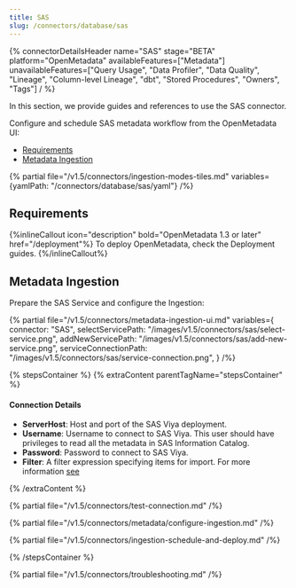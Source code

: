 ```yaml
---
title: SAS
slug: /connectors/database/sas
---
```


{% connectorDetailsHeader
name="SAS"
stage="BETA"
platform="OpenMetadata"
availableFeatures=["Metadata"]
unavailableFeatures=["Query Usage", "Data Profiler", "Data Quality", "Lineage", "Column-level Lineage", "dbt", "Stored Procedures", "Owners", "Tags"]
/ %}

In this section, we provide guides and references to use the SAS connector.

Configure and schedule SAS metadata workflow from the OpenMetadata UI:

- [Requirements](#requirements)
- [Metadata Ingestion](#metadata-ingestion)

{% partial file="/v1.5/connectors/ingestion-modes-tiles.md" variables={yamlPath: "/connectors/database/sas/yaml"} /%}

## Requirements

{%inlineCallout icon="description" bold="OpenMetadata 1.3 or later" href="/deployment"%}
To deploy OpenMetadata, check the Deployment guides.
{%/inlineCallout%}

## Metadata Ingestion

Prepare the SAS Service and configure the Ingestion:

{% partial 
  file="/v1.5/connectors/metadata-ingestion-ui.md" 
  variables={
    connector: "SAS", 
    selectServicePath: "/images/v1.5/connectors/sas/select-service.png",
    addNewServicePath: "/images/v1.5/connectors/sas/add-new-service.png",
    serviceConnectionPath: "/images/v1.5/connectors/sas/service-connection.png",
} 
/%}

{% stepsContainer %}
{% extraContent parentTagName="stepsContainer" %}

#### Connection Details

- **ServerHost**: Host and port of the SAS Viya deployment.
- **Username**: Username to connect to SAS Viya. This user should have privileges to read all the metadata in SAS Information Catalog.
- **Password**: Password to connect to SAS Viya.
- **Filter**: A filter expression specifying items for import. For more information [see](https://developer.sas.com/apis/rest/DataManagement/#catalog)

{% /extraContent %}

{% partial file="/v1.5/connectors/test-connection.md" /%}

{% partial file="/v1.5/connectors/metadata/configure-ingestion.md" /%}

{% partial file="/v1.5/connectors/ingestion-schedule-and-deploy.md" /%}

{% /stepsContainer %}

{% partial file="/v1.5/connectors/troubleshooting.md" /%}
